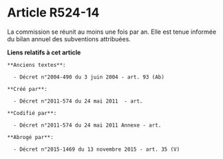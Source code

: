 # Article R524-14

La commission se réunit au moins une fois par an. Elle est tenue informée du bilan annuel des subventions attribuées.

**Liens relatifs à cet article**

	**Anciens textes**:

	  - Décret n°2004-490 du 3 juin 2004 - art. 93 (Ab)

	**Créé par**:

	  - Décret n°2011-574 du 24 mai 2011  - art.

	**Codifié par**:

	  - Décret n°2011-574 du 24 mai 2011 Annexe - art.

	**Abrogé par**:

	  - Décret n°2015-1469 du 13 novembre 2015 - art. 35 (V)
